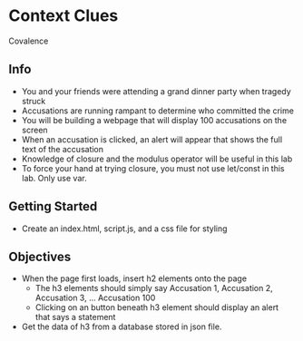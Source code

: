 # Context Clues
Covalence

## Info
* You and your friends were attending a grand dinner party when tragedy struck
* Accusations are running rampant to determine who committed the crime
* You will be building a webpage that will display 100 accusations on the screen
* When an accusation is clicked, an alert will appear that shows the full text of the accusation
* Knowledge of closure and the modulus operator will be useful in this lab
* To force your hand at trying closure, you must not use let/const in this lab. Only use var.

## Getting Started
* Create an index.html, script.js, and a css file for styling

## Objectives
* When the page first loads, insert h2 elements onto the page
    * The h3 elements should simply say Accusation 1, Accusation 2, Accusation 3, ... Accusation 100
    * Clicking on an button beneath h3 element should display an alert that says a statement
* Get the data of h3 from a database stored in json file.
